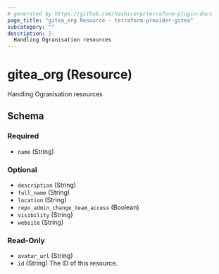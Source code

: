 ```yaml
---
# generated by https://github.com/hashicorp/terraform-plugin-docs
page_title: "gitea_org Resource - terraform-provider-gitea"
subcategory: ""
description: |-
  Handling Ogranisation resources
---
```


# gitea_org (Resource)

Handling Ogranisation resources



<!-- schema generated by tfplugindocs -->
## Schema

### Required

- `name` (String)

### Optional

- `description` (String)
- `full_name` (String)
- `location` (String)
- `repo_admin_change_team_access` (Boolean)
- `visibility` (String)
- `website` (String)

### Read-Only

- `avatar_url` (String)
- `id` (String) The ID of this resource.


